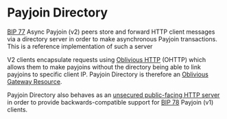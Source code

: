 # Payjoin Directory

[BIP 77](https://github.com/bitcoin/bips/pull/1483) Async Payjoin (v2)
peers store and forward HTTP client messages via a directory server in order to
make asynchronous Payjoin transactions. This is a reference implementation of
such a server

V2 clients encapsulate requests using
[Oblivious HTTP](https://www.ietf.org/rfc/rfc9458.html) (OHTTP) which allows
them to make payjoins without the directory being able to link payjoins to
specific client IP. Payjoin Directory is therefore an [Oblivious Gateway
Resource](https://www.ietf.org/rfc/rfc9458.html#dfn-gateway).

Payjoin Directory also behaves as an [unsecured public-facing HTTP
server](https://github.com/bitcoin/bips/blob/master/bip-0078.mediawiki#unsecured-payjoin-server)
in order to provide backwards-compatible support for [BIP
78](https://github.com/bitcoin/bips/blob/master/bip-0078.mediawiki) Payjoin (v1)
clients.
